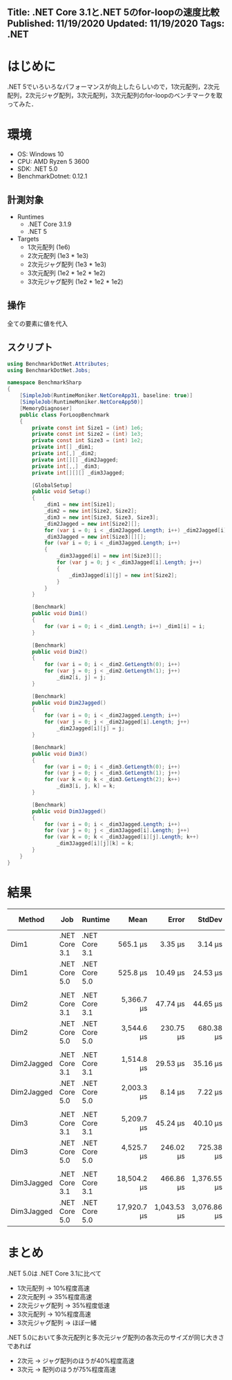 Title: .NET Core 3.1と.NET 5のfor-loopの速度比較
Published: 11/19/2020
Updated: 11/19/2020
Tags: .NET
---

# はじめに

.NET 5でいろいろなパフォーマンスが向上したらしいので，1次元配列，2次元配列，2次元ジャグ配列，3次元配列，3次元配列のfor-loopのベンチマークを取ってみた．

# 環境

- OS: Windows 10
- CPU: AMD Ryzen 5 3600
- SDK: .NET 5.0
- BenchmarkDotnet: 0.12.1

## 計測対象

- Runtimes
    - .NET Core 3.1.9
    - .NET 5
- Targets
    - 1次元配列 (1e6)
    - 2次元配列 (1e3 * 1e3)
    - 2次元ジャグ配列 (1e3 * 1e3)
    - 3次元配列 (1e2 * 1e2 * 1e2)
    - 3次元ジャグ配列 (1e2 * 1e2 * 1e2)

## 操作

全ての要素に値を代入

## スクリプト

```csharp
using BenchmarkDotNet.Attributes;
using BenchmarkDotNet.Jobs;

namespace BenchmarkSharp
{
    [SimpleJob(RuntimeMoniker.NetCoreApp31, baseline: true)]
    [SimpleJob(RuntimeMoniker.NetCoreApp50)]
    [MemoryDiagnoser]
    public class ForLoopBenchmark
    {
        private const int Size1 = (int) 1e6;
        private const int Size2 = (int) 1e3;
        private const int Size3 = (int) 1e2;
        private int[] _dim1;
        private int[,] _dim2;
        private int[][] _dim2Jagged;
        private int[,,] _dim3;
        private int[][][] _dim3Jagged;

        [GlobalSetup]
        public void Setup()
        {
            _dim1 = new int[Size1];
            _dim2 = new int[Size2, Size2];
            _dim3 = new int[Size3, Size3, Size3];
            _dim2Jagged = new int[Size2][];
            for (var i = 0; i < _dim2Jagged.Length; i++) _dim2Jagged[i] = new int[Size2];
            _dim3Jagged = new int[Size3][][];
            for (var i = 0; i < _dim3Jagged.Length; i++)
            {
                _dim3Jagged[i] = new int[Size3][];
                for (var j = 0; j < _dim3Jagged[i].Length; j++)
                {
                    _dim3Jagged[i][j] = new int[Size2];
                }
            }
        }

        [Benchmark]
        public void Dim1()
        {
            for (var i = 0; i < _dim1.Length; i++) _dim1[i] = i;
        }

        [Benchmark]
        public void Dim2()
        {
            for (var i = 0; i < _dim2.GetLength(0); i++)
            for (var j = 0; j < _dim2.GetLength(1); j++)
                _dim2[i, j] = j;
        }

        [Benchmark]
        public void Dim2Jagged()
        {
            for (var i = 0; i < _dim2Jagged.Length; i++)
            for (var j = 0; j < _dim2Jagged[i].Length; j++)
                _dim2Jagged[i][j] = j;
        }

        [Benchmark]
        public void Dim3()
        {
            for (var i = 0; i < _dim3.GetLength(0); i++)
            for (var j = 0; j < _dim3.GetLength(1); j++)
            for (var k = 0; k < _dim3.GetLength(2); k++)
                _dim3[i, j, k] = k;
        }

        [Benchmark]
        public void Dim3Jagged()
        {
            for (var i = 0; i < _dim3Jagged.Length; i++)
            for (var j = 0; j < _dim3Jagged[i].Length; j++)
            for (var k = 0; k < _dim3Jagged[i][j].Length; k++)
                _dim3Jagged[i][j][k] = k;
        }
    }
}
```

# 結果

|     Method |           Job |       Runtime |        Mean |       Error |      StdDev |      Median | Ratio | RatioSD | Gen 0 | Gen 1 | Gen 2 | Allocated |
|----------- |-------------- |-------------- |------------:|------------:|------------:|------------:|------:|--------:|------:|------:|------:|----------:|
|       Dim1 | .NET Core 3.1 | .NET Core 3.1 |    565.1 μs |     3.35 μs |     3.14 μs |    566.0 μs |  1.00 |    0.00 |     - |     - |     - |       1 B |
|       Dim1 | .NET Core 5.0 | .NET Core 5.0 |    525.8 μs |    10.49 μs |    24.53 μs |    508.9 μs |  0.92 |    0.03 |     - |     - |     - |         - |
|            |               |               |             |             |             |             |       |         |       |       |       |           |
|       Dim2 | .NET Core 3.1 | .NET Core 3.1 |  5,366.7 μs |    47.74 μs |    44.65 μs |  5,357.6 μs |  1.00 |    0.00 |     - |     - |     - |     111 B |
|       Dim2 | .NET Core 5.0 | .NET Core 5.0 |  3,544.6 μs |   230.75 μs |   680.38 μs |  3,060.7 μs |  0.64 |    0.13 |     - |     - |     - |         - |
|            |               |               |             |             |             |             |       |         |       |       |       |           |
| Dim2Jagged | .NET Core 3.1 | .NET Core 3.1 |  1,514.8 μs |    29.53 μs |    35.16 μs |  1,522.0 μs |  1.00 |    0.00 |     - |     - |     - |         - |
| Dim2Jagged | .NET Core 5.0 | .NET Core 5.0 |  2,003.3 μs |     8.14 μs |     7.22 μs |  2,001.9 μs |  1.33 |    0.03 |     - |     - |     - |         - |
|            |               |               |             |             |             |             |       |         |       |       |       |           |
|       Dim3 | .NET Core 3.1 | .NET Core 3.1 |  5,209.7 μs |    45.24 μs |    40.10 μs |  5,201.5 μs |  1.00 |    0.00 |     - |     - |     - |      10 B |
|       Dim3 | .NET Core 5.0 | .NET Core 5.0 |  4,525.7 μs |   246.02 μs |   725.38 μs |  4,114.5 μs |  0.90 |    0.15 |     - |     - |     - |         - |
|            |               |               |             |             |             |             |       |         |       |       |       |           |
| Dim3Jagged | .NET Core 3.1 | .NET Core 3.1 | 18,504.2 μs |   466.86 μs | 1,376.55 μs | 18,885.7 μs |  1.00 |    0.00 |     - |     - |     - |         - |
| Dim3Jagged | .NET Core 5.0 | .NET Core 5.0 | 17,920.7 μs | 1,043.53 μs | 3,076.86 μs | 19,831.3 μs |  0.98 |    0.20 |     - |     - |     - |         - |

# まとめ

.NET 5.0は .NET Core 3.1に比べて

- 1次元配列 -> 10%程度高速
- 2次元配列 -> 35%程度高速
- 2次元ジャグ配列 -> 35%程度低速
- 3次元配列 -> 10%程度高速
- 3次元ジャグ配列 -> ほぼ一緒

.NET 5.0において多次元配列と多次元ジャグ配列の各次元のサイズが同じ大きさであれば

- 2次元 -> ジャグ配列のほうが40%程度高速
- 3次元 -> 配列のほうが75%程度高速
